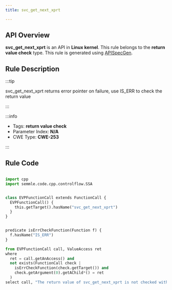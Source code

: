 ```yaml
---
title: svc_get_next_xprt

---
```



## API Overview
**svc_get_next_xprt** is an API in **Linux kernel**. This rule belongs to the **return value check** type. This rule is generated using [APISpecGen](../../tools/APISpecGen).
## Rule Description

:::tip

svc_get_next_xprt returns error pointer on failure, use IS_ERR to check the return value

:::

:::info

- Tags: **return value check**
- Parameter Index: **N/A**
- CWE Type: **CWE-253**

:::

## Rule Code
```python

import cpp
import semmle.code.cpp.controlflow.SSA


class EVPFunctionCall extends FunctionCall {
  EVPFunctionCall() {
    this.getTarget().hasName("svc_get_next_xprt")
  }
}


predicate isErrCheckFunction(Function f) {
  f.hasName("IS_ERR") 
}

from EVPFunctionCall call, ValueAccess ret
where
  ret = call.getAnAccess() and
  not exists(FunctionCall check |
    isErrCheckFunction(check.getTarget()) and
    check.getArgument(0).getAChild*() = ret
  )
select call, "The return value of svc_get_next_xprt is not checked with IS_ERR."
    
```